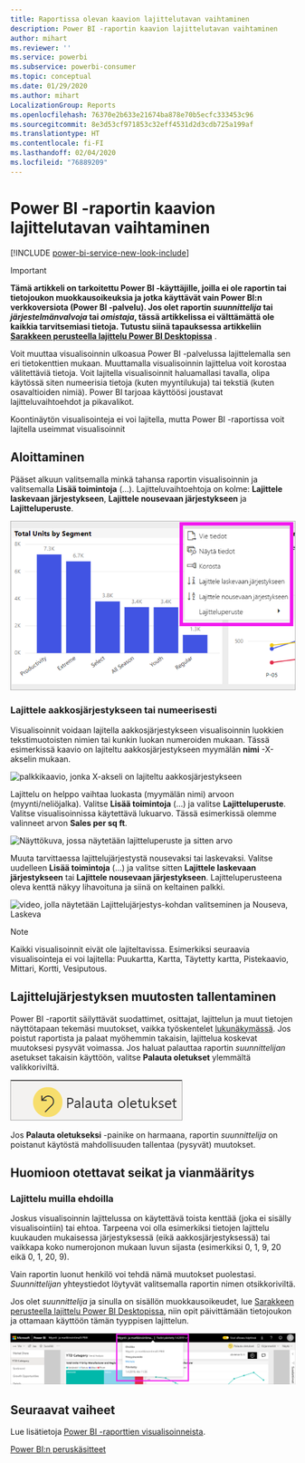 ```yaml
---
title: Raportissa olevan kaavion lajittelutavan vaihtaminen
description: Power BI -raportin kaavion lajittelutavan vaihtaminen
author: mihart
ms.reviewer: ''
ms.service: powerbi
ms.subservice: powerbi-consumer
ms.topic: conceptual
ms.date: 01/29/2020
ms.author: mihart
LocalizationGroup: Reports
ms.openlocfilehash: 76370e2b633e21674ba878e70b5ecfc333453c96
ms.sourcegitcommit: 8e3d53cf971853c32eff4531d2d3cdb725a199af
ms.translationtype: HT
ms.contentlocale: fi-FI
ms.lasthandoff: 02/04/2020
ms.locfileid: "76889209"
---
```

# <a name="change-how-a-chart-is-sorted-in-a-power-bi-report"></a>Power BI -raportin kaavion lajittelutavan vaihtaminen



[!INCLUDE [power-bi-service-new-look-include](../includes/power-bi-service-new-look-include.md)]


> [!IMPORTANT]
> **Tämä artikkeli on tarkoitettu Power BI -käyttäjille, joilla ei ole raportin tai tietojoukon muokkausoikeuksia ja jotka käyttävät vain Power BI:n verkkoversiota (Power BI -palvelu). Jos olet raportin *suunnittelija* tai *järjestelmänvalvoja* tai *omistaja*, tässä artikkelissa ei välttämättä ole kaikkia tarvitsemiasi tietoja. Tutustu siinä tapauksessa artikkeliin [Sarakkeen perusteella lajittelu Power BI Desktopissa](../desktop-sort-by-column.md)** .

Voit muuttaa visualisoinnin ulkoasua Power BI -palvelussa lajittelemalla sen eri tietokenttien mukaan. Muuttamalla visualisoinnin lajittelua voit korostaa välitettäviä tietoja. Voit lajitella visualisoinnit haluamallasi tavalla, olipa käytössä siten numeerisia tietoja (kuten myyntilukuja) tai tekstiä (kuten osavaltioiden nimiä). Power BI tarjoaa käyttöösi joustavat lajitteluvaihtoehdot ja pikavalikot. 

Koontinäytön visualisointeja ei voi lajitella, mutta Power BI -raportissa voit lajitella useimmat visualisoinnit 

## <a name="get-started"></a>Aloittaminen

Pääset alkuun valitsemalla minkä tahansa raportin visualisoinnin ja valitsemalla **Lisää toimintoja** (...).  Lajitteluvaihtoehtoja on kolme: **Lajittele laskevaan järjestykseen**, **Lajittele nousevaan järjestykseen** ja **Lajitteluperuste**. 
    

![palkkikaavio, jonka X-akseli on lajiteltu aakkosjärjestykseen](media/end-user-change-sort/power-bi-more-actions.png)

### <a name="sort-alphabetically-or-numerically"></a>Lajittele aakkosjärjestykseen tai numeerisesti

Visualisoinnit voidaan lajitella aakkosjärjestykseen visualisoinnin luokkien tekstimuotoisten nimien tai kunkin luokan numeroiden mukaan. Tässä esimerkissä kaavio on lajiteltu aakkosjärjestykseen myymälän **nimi** -X-akselin mukaan.

![palkkikaavio, jonka X-akseli on lajiteltu aakkosjärjestykseen](media/end-user-change-sort/powerbi-sort-category.png)

Lajittelu on helppo vaihtaa luokasta (myymälän nimi) arvoon (myynti/neliöjalka). Valitse **Lisää toimintoja** (...) ja valitse **Lajitteluperuste**. Valitse visualisoinnissa käytettävä lukuarvo.  Tässä esimerkissä olemme valinneet arvon **Sales per sq ft**.

![Näyttökuva, jossa näytetään lajitteluperuste ja sitten arvo](media/end-user-change-sort/power-bi-sort-value.png)

Muuta tarvittaessa lajittelujärjestystä nousevaksi tai laskevaksi.  Valitse uudelleen **Lisää toimintoja** (...) ja valitse sitten **Lajittele laskevaan järjestykseen** tai **Lajittele nousevaan järjestykseen**. Lajitteluperusteena oleva kenttä näkyy lihavoituna ja siinä on keltainen palkki.

   ![video, jolla näytetään Lajittelujärjestys-kohdan valitseminen ja Nouseva, Laskeva](media/end-user-change-sort/sort.gif)

> [!NOTE]
> Kaikki visualisoinnit eivät ole lajiteltavissa. Esimerkiksi seuraavia visualisointeja ei voi lajitella: Puukartta, Kartta, Täytetty kartta, Pistekaavio, Mittari, Kortti, Vesiputous.

## <a name="saving-changes-you-make-to-sort-order"></a>Lajittelujärjestyksen muutosten tallentaminen
Power BI -raportit säilyttävät suodattimet, osittajat, lajittelun ja muut tietojen näyttötapaan tekemäsi muutokset, vaikka työskentelet [lukunäkymässä](end-user-reading-view.md). Jos poistut raportista ja palaat myöhemmin takaisin, lajittelua koskevat muutoksesi pysyvät voimassa.  Jos haluat palauttaa raportin *suunnittelijan* asetukset takaisin käyttöön, valitse **Palauta oletukset** ylemmältä valikkoriviltä. 

![pysyvä lajittelu](media/end-user-change-sort/power-bi-reset.png)

Jos **Palauta oletukseksi** -painike on harmaana, raportin *suunnittelija* on poistanut käytöstä mahdollisuuden tallentaa (pysyvät) muutokset.

<a name="other"></a>
## <a name="considerations-and-troubleshooting"></a>Huomioon otettavat seikat ja vianmääritys

### <a name="sorting-using-other-criteria"></a>Lajittelu muilla ehdoilla
Joskus visualisoinnin lajittelussa on käytettävä toista kenttää (joka ei sisälly visualisointiin) tai ehtoa.  Tarpeena voi olla esimerkiksi tietojen lajittelu kuukauden mukaisessa järjestyksessä (eikä aakkosjärjestyksessä) tai vaikkapa koko numerojonon mukaan luvun sijasta (esimerkiksi 0, 1, 9, 20 eikä 0, 1, 20, 9).  

Vain raportin luonut henkilö voi tehdä nämä muutokset puolestasi. *Suunnittelijan* yhteystiedot löytyvät valitsemalla raportin nimen otsikkoriviltä.

Jos olet *suunnittelija*  ja sinulla on sisällön muokkausoikeudet, lue [Sarakkeen perusteella lajittelu Power BI Desktopissa](../desktop-sort-by-column.md), niin opit päivittämään tietojoukon ja ottamaan käyttöön tämän tyyppisen lajittelun.

![Valikko, joka näyttää yhteystiedot](media/end-user-change-sort/power-bi-contact.png)

## <a name="next-steps"></a>Seuraavat vaiheet
Lue lisätietoja [Power BI -raporttien visualisoinneista](end-user-visualizations.md).

[Power BI:n peruskäsitteet](end-user-basic-concepts.md)
